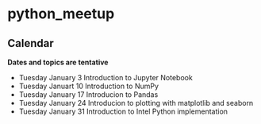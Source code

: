 # python_meetup
## Calendar
__Dates and topics are tentative__

- Tuesday January 3 Introduction to Jupyter Notebook 
- Tuesday Januart 10 Introduction to NumPy 
- Tuesday January 17 Introducion to Pandas
- Tuesday January 24 Introducion to plotting with matplotlib and seaborn 
- Tuesday January 31 Introduction to Intel Python implementation
